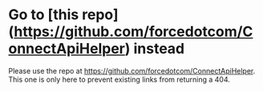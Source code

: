 Go to [this repo] (https://github.com/forcedotcom/ConnectApiHelper) instead
===========================================================================
Please use the repo at https://github.com/forcedotcom/ConnectApiHelper. This one is only here to prevent existing links from returning a 404.
